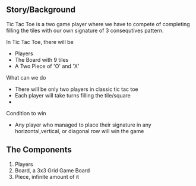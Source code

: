 ## Story/Background
Tic Tac Toe is a two game player where we have to compete of completing filling the tiles with our own signature of 3 consequtives pattern.

In Tic Tac Toe, there will be
- Players
- The Board with 9 tiles
- A Two Piece of 'O' and 'X'

What can we do
- There will be only two players in classic tic tac toe
- Each player will take turns filling the tile/square
- 

Condition to win
- Any player who managed to place their signature in any horizontal,vertical, or diagonal row will win the game

## The Components
1. Players
2. Board, a 3x3 Grid Game Board
3. Piece, infinite amount of it


